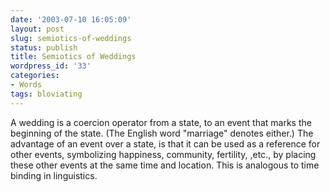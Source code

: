 ```yaml
---
date: '2003-07-10 16:05:09'
layout: post
slug: semiotics-of-weddings
status: publish
title: Semiotics of Weddings
wordpress_id: '33'
categories:
- Words
tags: bloviating
---
```


A wedding is a coercion operator from a state, to an event that marks the beginning of the state.  (The English word "marriage" denotes either.)  The advantage of an event over a state, is that it can be used as a reference for other events, symbolizing happiness, community, fertility, ,etc., by placing these other events at the same time and location.  This is analogous to time binding in linguistics.

